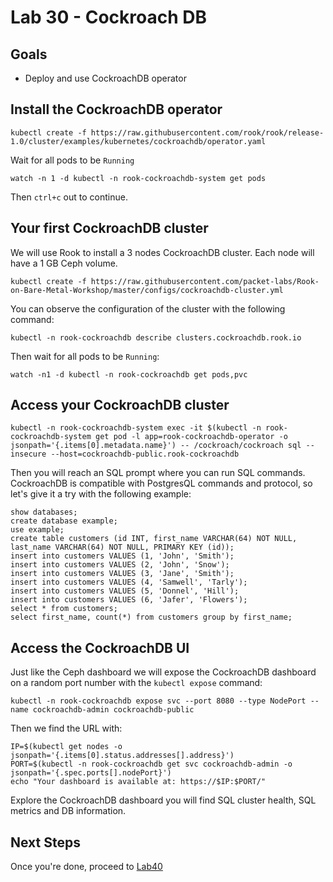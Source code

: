 # Lab 30 - Cockroach DB

## Goals

* Deploy and use CockroachDB operator

## Install the CockroachDB operator


```
kubectl create -f https://raw.githubusercontent.com/rook/rook/release-1.0/cluster/examples/kubernetes/cockroachdb/operator.yaml
```

Wait for all pods to be `Running`
```
watch -n 1 -d kubectl -n rook-cockroachdb-system get pods
```
Then `ctrl+c` out to continue.

## Your first CockroachDB cluster

We will use Rook to install a 3 nodes CockroachDB cluster. Each node will have a 1 GB Ceph volume.
```
kubectl create -f https://raw.githubusercontent.com/packet-labs/Rook-on-Bare-Metal-Workshop/master/configs/cockroachdb-cluster.yml
```

You can observe the configuration of the cluster with the following command:
```
kubectl -n rook-cockroachdb describe clusters.cockroachdb.rook.io
```

Then wait for all pods to be `Running`:
```
watch -n1 -d kubectl -n rook-cockroachdb get pods,pvc
```

## Access your CockroachDB cluster

```
kubectl -n rook-cockroachdb-system exec -it $(kubectl -n rook-cockroachdb-system get pod -l app=rook-cockroachdb-operator -o jsonpath='{.items[0].metadata.name}') -- /cockroach/cockroach sql --insecure --host=cockroachdb-public.rook-cockroachdb
```
Then you will reach an SQL prompt where you can run SQL commands. CockroachDB is compatible with PostgresQL commands and protocol, so let's give it a try with the following example:
```
show databases;
create database example;
use example;
create table customers (id INT, first_name VARCHAR(64) NOT NULL, last_name VARCHAR(64) NOT NULL, PRIMARY KEY (id));
insert into customers VALUES (1, 'John', 'Smith');
insert into customers VALUES (2, 'John', 'Snow');
insert into customers VALUES (3, 'Jane', 'Smith');
insert into customers VALUES (4, 'Samwell', 'Tarly');
insert into customers VALUES (5, 'Donnel', 'Hill');
insert into customers VALUES (6, 'Jafer', 'Flowers');
select * from customers;
select first_name, count(*) from customers group by first_name;
```

## Access the CockroachDB UI

Just like the Ceph dashboard we will expose the CockroachDB dashboard on a random port number with the `kubectl expose` command:
```
kubectl -n rook-cockroachdb expose svc --port 8080 --type NodePort --name cockroachdb-admin cockroachdb-public
```

Then we find the URL with:
```
IP=$(kubectl get nodes -o jsonpath='{.items[0].status.addresses[].address}')
PORT=$(kubectl -n rook-cockroachdb get svc cockroachdb-admin -o jsonpath='{.spec.ports[].nodePort}')
echo "Your dashboard is available at: https://$IP:$PORT/"
```

Explore the CockroachDB dashboard you will find SQL cluster health, SQL metrics and DB information.

## Next Steps

Once you're done, proceed to [Lab40](Lab40.md)
